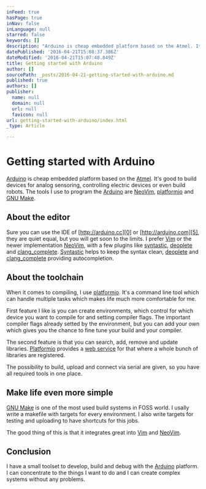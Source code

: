 ```yaml
---
inFeed: true
hasPage: true
inNav: false
inLanguage: null
starred: false
keywords: []
description: "Arduino is cheap embedded platform based on the Atmel. It's good to build devices for analog sensoring, controlling electric devices or even build robots. The tools I use to program the Arduino are NeoVim, platformio and GNU Make."
datePublished: '2016-04-21T15:08:37.386Z'
dateModified: '2016-04-21T15:07:48.849Z'
title: Getting started with Arduino
author: []
sourcePath: _posts/2016-04-21-getting-started-with-arduino.md
published: true
authors: []
publisher:
  name: null
  domain: null
  url: null
  favicon: null
url: getting-started-with-arduino/index.html
_type: Article

---
```

# Getting started with Arduino

[Arduino][0] is cheap embedded platform based on the [Atmel][1]. It's good to build devices for analog sensoring, controlling electric devices or even build robots. The tools I use to program the [Arduino][0] are [NeoVim][2], [platformio][3] and [GNU Make][4].

## About the editor

Sure you can use the IDE of [http://arduino.cc][0] or [http://arduino.com][5], they are quiet equal, but you will get soon to the limits. I prefer [Vim][6] or the newer implementation [NeoVim][7], with a few plugins like [syntastic][8], [deoplete][9] and [clang\_complete][10]. [Syntastic][8] helps to keep the syntax clean, [deoplete][9] and [clang\_complete][10] providing autocompletion.

## About the toolchain

When it comes to compiling, I use [platformio][3]. It's a command line tool which can handle multiple tasks which makes life much more comfortable for me.

First feature I like is you can create environments, which control for which device you want to compile for and setting compiler flags. The important compiler flags already setted by the environment, but you can add your own which gives you the chance to fine tune your build and your compiler.

The second feature is that you can search, add, remove and update libraries. [Platformio][3] provides a [web service][11] for that where a whole bunch of libraries are registered.

The possibility to build, upload and connect via serial are given, so you have all required tools in one place.

## Make life even more simple

[GNU Make][4] is one of the most used build systems in FOSS world. I usally write a makefile with targets for every environment. I also write targets for testing and uploading to have shortcuts for this jobs.

The good thing of this is that it integrates great into [Vim][6] and [NeoVim][2].

## Conclusion

I have a small toolset to develop, build and debug with the [Arduino][0] platform. I can concentrate to the things I want to do and I can create complex systems without any problems.

[0]: http://arduino.cc/
[1]: http://www.atmel.com/
[2]: http://neovim.io/
[3]: http://platformio.org/
[4]: http://www.gnu.org/software/make/
[5]: http://arduino.com/
[6]: http://www.vim.org/
[7]: https://neovim.io/
[8]: https://github.com/scrooloose/syntastic
[9]: https://github.com/Shougo/deoplete.nvim
[10]: https://github.com/Rip-Rip/clang_complete
[11]: http://platformio.org/lib